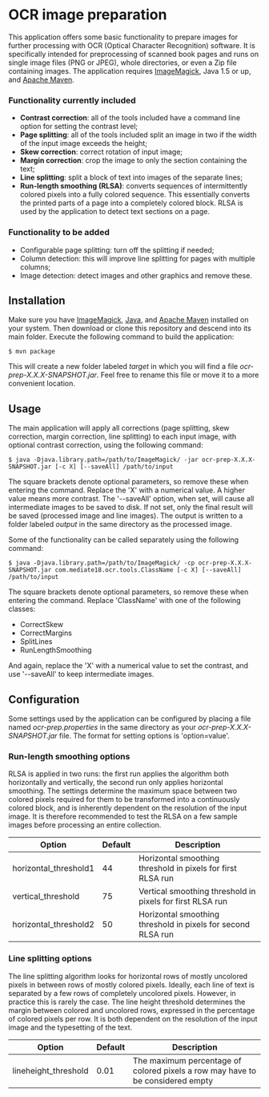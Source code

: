 # OCR image preparation

This application offers some basic functionality to prepare images for further processing with OCR (Optical Character Recognition) software. It is specifically intended for preprocessing of scanned book pages and runs on single image files (PNG or JPEG), whole directories, or even a Zip file containing images.
The application requires [ImageMagick](http://www.imagemagick.org), Java 1.5 or up, and [Apache Maven](https://maven.apache.org).

### Functionality currently included
- **Contrast correction**: all of the tools included have a command line option for setting the contrast level;
- **Page splitting**: all of the tools included split an image in two if the width of the input image exceeds the height;
- **Skew correction**: correct rotation of input image;
- **Margin correction**: crop the image to only the section containing the text;
- **Line splitting**: split a block of text into images of the separate lines;
- **Run-length smoothing (RLSA)**: converts sequences of intermittently colored pixels into a fully colored sequence. This essentially converts the printed parts of a page into a completely colored block. RLSA is used by the application to detect text sections on a page.

### Functionality to be added
- Configurable page splitting: turn off the splitting if needed;
- Column detection: this will improve line splitting for pages with multiple columns;
- Image detection: detect images and other graphics and remove these.

## Installation

Make sure you have [ImageMagick](http://www.imagemagick.org/script/binary-releases.php), [Java](https://www.java.com/en/download/help/download_options.xml), and [Apache Maven](https://maven.apache.org/install.html) installed on your system. Then download or clone this repository and descend into its main folder.
Execute the following command to build the application:

```
$ mvn package
```

This will create a new folder labeled *target* in which you will find a file *ocr-prep-X.X.X-SNAPSHOT.jar*. Feel free to rename this file or move it to a more convenient location.

## Usage

The main application will apply all corrections (page splitting, skew correction, margin correction, line splitting) to each input image, with optional contrast correction, using the following command:

```
$ java -Djava.library.path=/path/to/ImageMagick/ -jar ocr-prep-X.X.X-SNAPSHOT.jar [-c X] [--saveAll] /path/to/input
```

The square brackets denote optional parameters, so remove these when entering the command.
Replace the 'X' with a numerical value. A higher value means more contrast.
The '--saveAll' option, when set, will cause all intermediate images to be saved to disk. If not set, only the final result will be saved (processed image and line images).
The output is written to a folder labeled *output* in the same directory as the processed image.

Some of the functionality can be called separately using the following command:

```
$ java -Djava.library.path=/path/to/ImageMagick/ -cp ocr-prep-X.X.X-SNAPSHOT.jar com.mediate18.ocr.tools.ClassName [-c X] [--saveAll] /path/to/input
```

The square brackets denote optional parameters, so remove these when entering the command. Replace 'ClassName' with one of the following classes:
- CorrectSkew
- CorrectMargins
- SplitLines
- RunLengthSmoothing

And again, replace the 'X' with a numerical value to set the contrast, and use '--saveAll' to keep intermediate images.

## Configuration

Some settings used by the application can be configured by placing a file named *ocr-prep.properties* in the same directory as your *ocr-prep-X.X.X-SNAPSHOT.jar* file.
The format for setting options is 'option=value'.

### Run-length smoothing options

RLSA is applied in two runs: the first run applies the algorithm both horizontally and vertically, the second run only applies horizontal smoothing. The settings determine 
the maximum space between two colored pixels required for them to be transformed into a continuously colored block, and is inherently dependent on the resolution of the input image.
It is therefore recommended to test the RLSA on a few sample images before processing an entire collection.

Option | Default | Description
--- | --- | ---
horizontal_threshold1 | 44 | Horizontal smoothing threshold in pixels for first RLSA run
vertical_threshold | 75 | Vertical smoothing threshold in pixels for first RLSA run
horizontal_threshold2 | 50 | Horizontal smoothing threshold in pixels for second RLSA run

### Line splitting options

The line splitting algorithm looks for horizontal rows of mostly uncolored pixels in between rows of mostly colored pixels. Ideally, each line of text is separated by a few rows
of completely uncolored pixels. However, in practice this is rarely the case. The line height threshold determines the margin between colored and uncolored rows, expressed in the percentage
of colored pixels per row. It is both dependent on the resolution of the input image and the typesetting of the text.

Option | Default | Description
--- | --- | ---
lineheight_threshold | 0.01 | The maximum percentage of colored pixels a row may have to be considered empty
